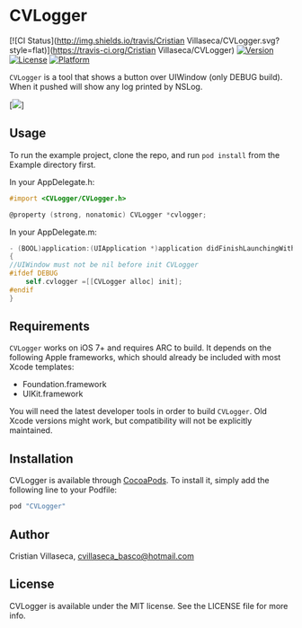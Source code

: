 # CVLogger

[![CI Status](http://img.shields.io/travis/Cristian Villaseca/CVLogger.svg?style=flat)](https://travis-ci.org/Cristian Villaseca/CVLogger)
[![Version](https://img.shields.io/cocoapods/v/CVLogger.svg?style=flat)](http://cocoapods.org/pods/CVLogger)
[![License](https://img.shields.io/cocoapods/l/CVLogger.svg?style=flat)](http://cocoapods.org/pods/CVLogger)
[![Platform](https://img.shields.io/cocoapods/p/CVLogger.svg?style=flat)](http://cocoapods.org/pods/CVLogger)

`CVLogger` is a tool that shows a button over UIWindow (only DEBUG build). When it pushed will show any log printed by NSLog. 

[![](https://cloud.githubusercontent.com/assets/7700085/13728275/5c5f224e-e912-11e5-9d37-b02210ef8a26.gif)]

## Usage

To run the example project, clone the repo, and run `pod install` from the Example directory first.

In your AppDelegate.h:
```objective-c
#import <CVLogger/CVLogger.h>

@property (strong, nonatomic) CVLogger *cvlogger;
```

In your AppDelegate.m:
```objective-c
- (BOOL)application:(UIApplication *)application didFinishLaunchingWithOptions:(NSDictionary *)launchOptions
{
//UIWindow must not be nil before init CVLogger
#ifdef DEBUG
    self.cvlogger =[[CVLogger alloc] init];
#endif
}
```

## Requirements

`CVLogger` works on iOS 7+ and requires ARC to build. It depends on the following Apple frameworks, which should already be included with most Xcode templates:

* Foundation.framework
* UIKit.framework

You will need the latest developer tools in order to build `CVLogger`. Old Xcode versions might work, but compatibility will not be explicitly maintained.

## Installation

CVLogger is available through [CocoaPods](http://cocoapods.org). To install
it, simply add the following line to your Podfile:

```ruby
pod "CVLogger"
```

## Author

Cristian Villaseca, cvillaseca_basco@hotmail.com

## License

CVLogger is available under the MIT license. See the LICENSE file for more info.
